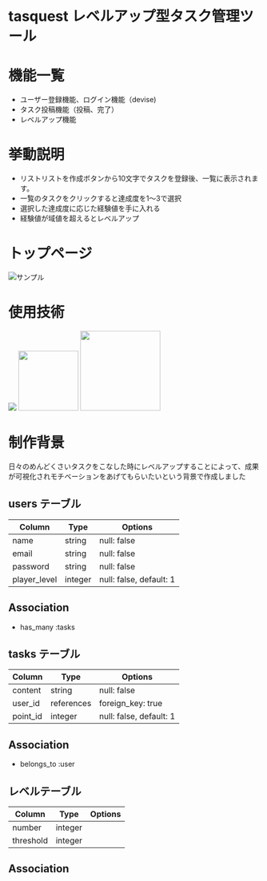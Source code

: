 # tasquest レベルアップ型タスク管理ツール 


# 機能一覧

- ユーザー登録機能、ログイン機能（devise)
- タスク投稿機能（投稿、完了）
- レベルアップ機能


# 挙動説明

- リストリストを作成ボタンから10文字でタスクを登録後、一覧に表示されます。
- 一覧のタスクをクリックすると達成度を1〜3で選択
- 選択した達成度に応じた経験値を手に入れる
- 経験値が域値を超えるとレベルアップ


# トップページ
![サンプル](https://user-images.githubusercontent.com/69668590/96103252-70ba0800-0f12-11eb-8196-88edd73de4f2.png)


# 使用技術

<p text-align="center">
<img src="https://user-images.githubusercontent.com/69668590/95661785-09483500-0b6d-11eb-8dcb-fea9eb23011a.png" >

<img src="https://user-images.githubusercontent.com/69668590/95662341-44e4fe00-0b71-11eb-88d3-bddcc2437431.jpg" height="120px;" >

<img src="https://user-images.githubusercontent.com/69668590/95669153-353cd800-0bb8-11eb-883c-aac159f1a3b8.jpeg" height="160px;" >
</p>

# 制作背景
日々のめんどくさいタスクをこなした時にレベルアップすることによって、成果が可視化されモチベーションをあげてもらいたいという背景で作成しました




## users テーブル

| Column       | Type       | Options                 |
| ------------ | ---------- | ----------------------- |
| name         | string     | null: false             |
| email        | string     | null: false             |
| password     | string     | null: false             |
| player_level | integer    | null: false, default: 1 |


## Association

- has_many :tasks



## tasks テーブル

| Column     | Type       | Options                        |
| -----------| ---------- | ------------------------------ |
| content    | string     | null: false                    |
| user_id    | references | foreign_key: true              |
| point_id   | integer    | null: false, default: 1        |

## Association

- belongs_to :user


## レベルテーブル

| Column    | Type       | Options                        |
| --------- | ---------- | ------------------------------ |
| number    | integer    |                                |
| threshold | integer    |                                |

## Association 




